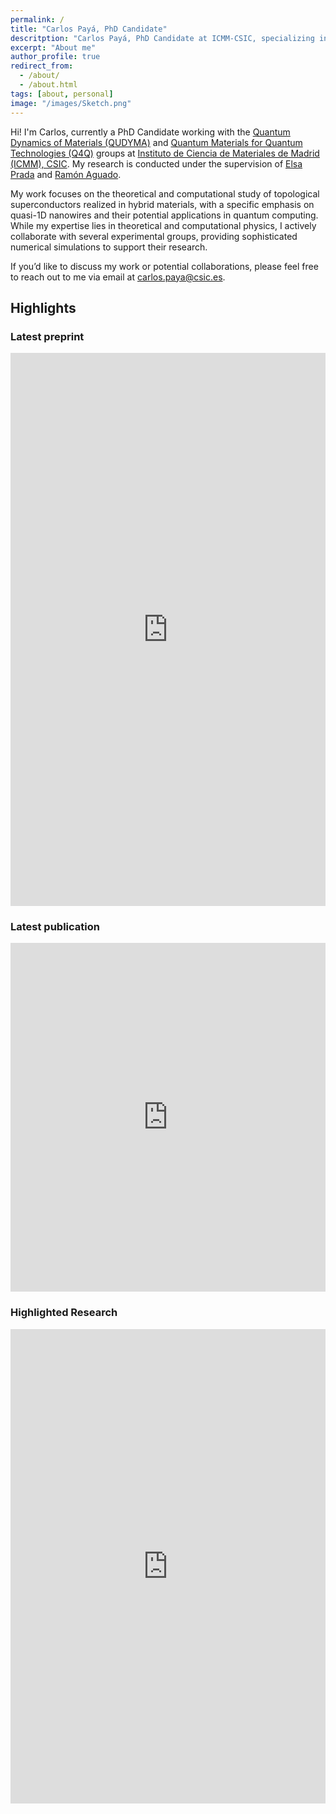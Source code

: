 ```yaml
---
permalink: /
title: "Carlos Payá, PhD Candidate"
descritption: "Carlos Payá, PhD Candidate at ICMM-CSIC, specializing in topological superconductors and quantum materials."
excerpt: "About me"
author_profile: true
redirect_from: 
  - /about/
  - /about.html
tags: [about, personal]
image: "/images/Sketch.png"
---
```


Hi! I'm Carlos, currently a PhD Candidate working with the [Quantum Dynamics of Materials (QUDYMA)](https://sites.google.com/view/qudyma-icmm) and [Quantum Materials for Quantum Technologies (Q4Q)](https://wp.icmm.csic.es/tqe/) groups at [Instituto de Ciencia de Materiales de Madrid (ICMM), CSIC](https://www.icmm.csic.es/). My research is conducted under the supervision of [Elsa Prada](https://elsaprada.github.io/) and [Ramón Aguado](https://wp.icmm.csic.es/tqe/people/ramon-aguado/).

My work focuses on the theoretical and computational study of topological superconductors realized in hybrid materials, with a specific emphasis on quasi-1D nanowires and their potential applications in quantum computing. While my expertise lies in theoretical and computational physics, I actively collaborate with several experimental groups, providing sophisticated numerical simulations to support their research.

If you’d like to discuss my work or potential collaborations, please feel free to reach out to me via email at [carlos.paya@csic.es](mailto:carlos.paya@csic.es).


## Highlights
### Latest preprint
<iframe src="https://www.linkedin.com/embed/feed/update/urn:li:share:7379446154654007296" height="885" width="100%" style="max-width: 1800px;" frameborder="0" allowfullscreen="" title="Embedded post"></iframe>

### Latest publication
<iframe src="https://www.linkedin.com/embed/feed/update/urn:li:share:7338244594913939457?collapsed=1" height="558" width="100%" style="max-width: 1800px;" frameborder="0" allowfullscreen="" title="Embedded post"></iframe>

### Highlighted Research
<iframe src="https://www.linkedin.com/embed/feed/update/urn:li:share:7331389324178952192" height="759" width="100%" style="max-width: 1800px;" frameborder="0" allowfullscreen="" title="Embedded post"></iframe>
